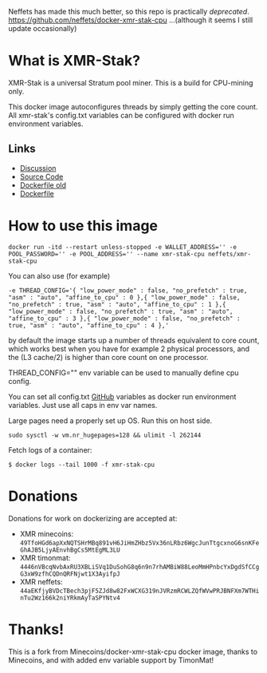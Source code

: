Neffets has made this much better, so this repo is practically *deprecated*. 
https://github.com/neffets/docker-xmr-stak-cpu
...(although it seems I still update occasionally)

# What is XMR-Stak?

XMR-Stak is a universal Stratum pool miner. This is a build for CPU-mining only.

This docker image autoconfigures threads by simply getting the core count. All xmr-stak's config.txt variables can be configured with docker run environment variables.

## Links

- [Discussion](https://www.reddit.com/r/Monero/comments/5lsfgt/xmrstakcpu_high_performance_open_source_miner/)
- [Source Code](https://github.com/fireice-uk/xmr-stak)
- [Dockerfile old](https://github.com/timonmat/docker-xmr-stak-cpu)
- [Dockerfile](https://github.com/neffets/docker-xmr-stak-cpu)

# How to use this image

```console
docker run -itd --restart unless-stopped -e WALLET_ADDRESS='' -e POOL_PASSWORD='' -e POOL_ADDRESS='' --name xmr-stak-cpu neffets/xmr-stak-cpu
```


You can also use (for example)
```console
-e THREAD_CONFIG='{ "low_power_mode" : false, "no_prefetch" : true, "asm" : "auto", "affine_to_cpu" : 0 },{ "low_power_mode" : false, "no_prefetch" : true, "asm" : "auto", "affine_to_cpu" : 1 },{ "low_power_mode" : false, "no_prefetch" : true, "asm" : "auto", "affine_to_cpu" : 3 },{ "low_power_mode" : false, "no_prefetch" : true, "asm" : "auto", "affine_to_cpu" : 4 },'
```
by default the image starts up a number of threads equivalent to core count, which works best when you have for example 2 physical processors, and the (L3 cache/2) is higher than core count on one processor.

THREAD_CONFIG="" env variable can be used to manually define cpu config.

You can set all config.txt [GitHub](https://github.com/fireice-uk/xmr-stak/blob/master/config.txt) variables as docker run environment variables. Just use all caps in env var names. 


Large pages need a properly set up OS. Run this on host side.
```console
sudo sysctl -w vm.nr_hugepages=128 && ulimit -l 262144 
```

Fetch logs of a container:

```console
$ docker logs --tail 1000 -f xmr-stak-cpu
```

# Donations

Donations for work on dockerizing are accepted at:


- XMR minecoins: `49TfoHGd6apXxNQTSHrMBq891vH6JiHmZHbz5Vx36nLRbz6WgcJunTtgcxnoG6snKFeGhAJB5LjyAEnvhBgCs5MtEgML3LU`
- XMR timonmat: `4446nVBcqNvbAxRU3XBLiSVq1DuSohG8q6n9n7rhAMBiW88LeoMmHPnbcYxDgdSfCCgG3xW9zfhCQDnQRFNjwt1X3AyifpJ`
- XMR neffets: `44aEKfjyBVDcTBech3pjF5ZJd8w82FxWCXG319nJVRzmRCWLZQfWVwPRJBNFXm7WTHinTu2Wz166k2niYRkmAyTaSPYNtv4`

# Thanks!
This is a fork from Minecoins/docker-xmr-stak-cpu docker image, thanks to Minecoins, and with added env variable support by TimonMat!
